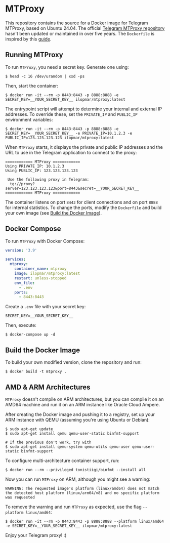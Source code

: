 # MTProxy

This repository contains the source for a Docker image for Telegram MTProxy, based on Ubuntu 24.04. The official [Telegram MTProxy repository](https://github.com/TelegramMessenger/MTProxy) hasn't been updated or maintained in over five years.
The `Dockerfile` is inspired by this [guide](https://gist.github.com/rameerez/8debfc790e965009ca2949c3b4580b91).

## Running MTProxy

To run `MTProxy`, you need a secret key. Generate one using:

```shell
$ head -c 16 /dev/urandom | xxd -ps
```

Then, start the container:

```shell
$ docker run -it --rm -p 8443:8443 -p 8888:8888 -e SECRET_KEY=__YOUR_SECRET_KEY__ ilopmar/mtproxy:latest
```

The entrypoint script will attempt to determine your internal and external IP addresses. To override these, set the `PRIVATE_IP` and `PUBLIC_IP` environment variables:

```shell
$ docker run -it --rm -p 8443:8443 -p 8888:8888 -e SECRET_KEY=__YOUR_SECRET_KEY__ -e PRIVATE_IP=10.1.2.3 -e PUBLIC_IP=123.123.123.123 ilopmar/mtproxy:latest
```

When `MTProxy` starts, it displays the private and public IP addresses and the URL to use in the Telegram application to connect to the proxy:

```shell
============ MTProxy ============
Using PRIVATE_IP: 10.1.2.3
Using PUBLIC_IP: 123.123.123.123

 Use the following proxy in Telegram: 
  tg://proxy?server=123.123.123.123&port=8443&secret=__YOUR_SECRET_KEY__
============ MTProxy ============
```

The container listens on port `8443` for client connections and on port `8888` for internal statistics. To change the ports, modify the `Dockerfile` and build your own image (see [Build the Docker Image](#build-the-docker-image)).

## Docker Compose

To run `MTProxy` with Docker Compose:

```yaml
version: '3.9'

services:
  mtproxy:
    container_name: mtproxy
    image: ilopmar/mtproxy:latest
    restart: unless-stopped
    env_file:
      - .env
    ports:
      - 8443:8443
```

Create a `.env` file with your secret key:

```
SECRET_KEY=__YOUR_SECRET_KEY__
```

Then, execute:

```shell
$ docker-compose up -d
```

## Build the Docker Image

To build your own modified version, clone the repository and run:

```shell
$ docker build -t mtproxy .
```

## AMD & ARM Architectures

`MTProxy` doesn't compile on ARM architectures, but you can compile it on an AMD64 machine and run it on an ARM instance like Oracle Cloud Ampere.

After creating the Docker image and pushing it to a registry, set up your ARM instance with QEMU (assuming you're using Ubuntu or Debian):

```shell
$ sudo apt-get update
$ sudo apt-get install qemu qemu-user-static binfmt-support

# If the previous don't work, try with
$ sudo apt-get install qemu-system qemu-utils qemu-user qemu-user-static binfmt-support
```

To configure multi-architecture container support, run:

```shell
$ docker run --rm --privileged tonistiigi/binfmt --install all
```

Now you can run `MTProxy` on ARM, although you might see a warning:

```shell
WARNING: The requested image's platform (linux/amd64) does not match the detected host platform (linux/arm64/v8) and no specific platform was requested
```

To remove the warning and run `MTProxy` as expected, use the flag `--platform linux/amd64`:

```shell
$ docker run -it --rm -p 8443:8443 -p 8888:8888 --platform linux/amd64 -e SECRET_KEY=__YOUR_SECRET_KEY__ ilopmar/mtproxy:latest
```

Enjoy your Telegram proxy! :)
